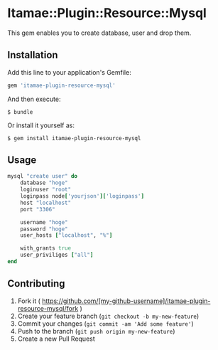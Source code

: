 # Itamae::Plugin::Resource::Mysql

This gem enables you to create database, user and drop them.

## Installation

Add this line to your application's Gemfile:

```ruby
gem 'itamae-plugin-resource-mysql'
```

And then execute:

    $ bundle

Or install it yourself as:

    $ gem install itamae-plugin-resource-mysql

## Usage

```ruby
mysql "create user" do
    database "hoge"
    loginuser "root"
    loginpass node['yourjson']['loginpass']
    host "localhost"
    port "3306"

    username "hoge"
    password "hoge"
    user_hosts ["localhost", "%"]

    with_grants true
    user_priviliges ["all"]
end
```

## Contributing

1. Fork it ( https://github.com/[my-github-username]/itamae-plugin-resource-mysql/fork )
2. Create your feature branch (`git checkout -b my-new-feature`)
3. Commit your changes (`git commit -am 'Add some feature'`)
4. Push to the branch (`git push origin my-new-feature`)
5. Create a new Pull Request
